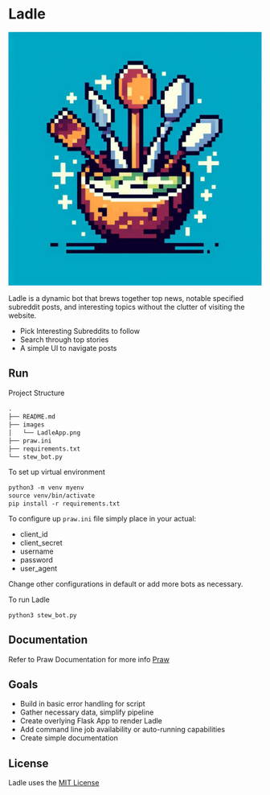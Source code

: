 # Ladle

![Ladle App Icon](images/LadleApp.png "Ladle Logo")

Ladle is a dynamic bot that brews together top news, notable specified subreddit posts, and interesting topics without the clutter of visiting the website. 

- Pick Interesting Subreddits to follow
- Search through top stories
- A simple UI to navigate posts

## Run
Project Structure
```
.
├── README.md
├── images
│   └── LadleApp.png
├── praw.ini
├── requirements.txt
└── stew_bot.py
```

To set up virtual environment
```
python3 -m venv myenv
source venv/bin/activate
pip install -r requirements.txt
```

To configure up ```praw.ini``` file simply place in your actual:
- client_id
- client_secret
- username
- password
- user_agent

Change other configurations in default or add more bots as necessary.

To run Ladle
```
python3 stew_bot.py
```

## Documentation

Refer to Praw Documentation for more info [Praw](https://praw.readthedocs.io/en/stable/index.html)

## Goals
- Build in basic error handling for script
- Gather necessary data, simplify pipeline
- Create overlying Flask App to render Ladle
- Add command line job availability or auto-running capabilities
- Create simple documentation

## License

Ladle uses the [MIT License](https://opensource.org/license/mit)